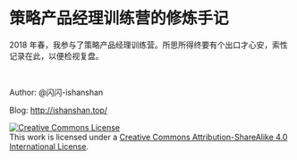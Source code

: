 # 策略产品经理训练营的修炼手记

2018 年春，我参与了策略产品经理训练营。所思所得终要有个出口才心安，索性记录在此，以便检视复盘。

<br> 

Author: @闪闪-ishanshan

Blog: http://ishanshan.top/

<a rel="license" href="http://creativecommons.org/licenses/by-sa/4.0/"><img alt="Creative Commons License" style="border-width:0" src="https://i.creativecommons.org/l/by-sa/4.0/88x31.png" /></a><br />This work is licensed under a <a rel="license" href="http://creativecommons.org/licenses/by-sa/4.0/">Creative Commons Attribution-ShareAlike 4.0 International License</a>.

